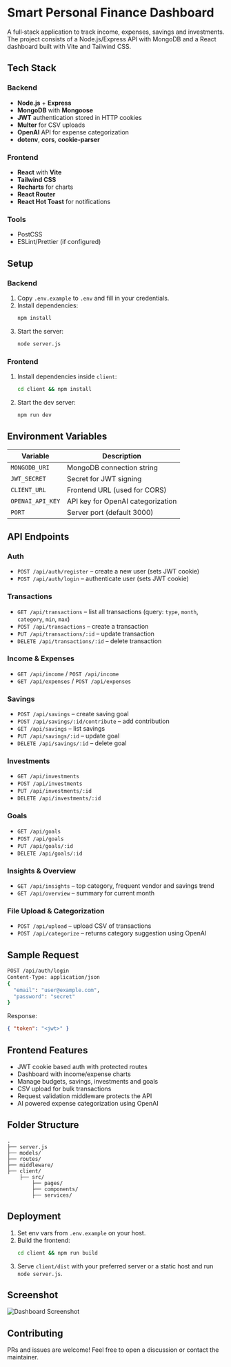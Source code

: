 # Smart Personal Finance Dashboard

A full‑stack application to track income, expenses, savings and investments. The project consists of a Node.js/Express API with MongoDB and a React dashboard built with Vite and Tailwind CSS.

## Tech Stack

### Backend
- **Node.js** + **Express**
- **MongoDB** with **Mongoose**
- **JWT** authentication stored in HTTP cookies
- **Multer** for CSV uploads
- **OpenAI** API for expense categorization
- **dotenv**, **cors**, **cookie-parser**

### Frontend
- **React** with **Vite**
- **Tailwind CSS**
- **Recharts** for charts
- **React Router**
- **React Hot Toast** for notifications

### Tools
- PostCSS
- ESLint/Prettier (if configured)

## Setup

### Backend
1. Copy `.env.example` to `.env` and fill in your credentials.
2. Install dependencies:
   ```bash
   npm install
   ```
3. Start the server:
   ```bash
   node server.js
   ```

### Frontend
1. Install dependencies inside `client`:
   ```bash
   cd client && npm install
   ```
2. Start the dev server:
   ```bash
   npm run dev
   ```

## Environment Variables
| Variable | Description |
|----------|-------------|
| `MONGODB_URI` | MongoDB connection string |
| `JWT_SECRET` | Secret for JWT signing |
| `CLIENT_URL` | Frontend URL (used for CORS) |
| `OPENAI_API_KEY` | API key for OpenAI categorization |
| `PORT` | Server port (default 3000) |

## API Endpoints

### Auth
- `POST /api/auth/register` – create a new user (sets JWT cookie)
- `POST /api/auth/login` – authenticate user (sets JWT cookie)

### Transactions
- `GET /api/transactions` – list all transactions (query: `type`, `month`, `category`, `min`, `max`)
- `POST /api/transactions` – create a transaction
- `PUT /api/transactions/:id` – update transaction
- `DELETE /api/transactions/:id` – delete transaction

### Income & Expenses
- `GET /api/income` / `POST /api/income`
- `GET /api/expenses` / `POST /api/expenses`

### Savings
- `POST /api/savings` – create saving goal
- `POST /api/savings/:id/contribute` – add contribution
- `GET /api/savings` – list savings
- `PUT /api/savings/:id` – update goal
- `DELETE /api/savings/:id` – delete goal

### Investments
- `GET /api/investments`
- `POST /api/investments`
- `PUT /api/investments/:id`
- `DELETE /api/investments/:id`

### Goals
- `GET /api/goals`
- `POST /api/goals`
- `PUT /api/goals/:id`
- `DELETE /api/goals/:id`

### Insights & Overview
- `GET /api/insights` – top category, frequent vendor and savings trend
- `GET /api/overview` – summary for current month

### File Upload & Categorization
- `POST /api/upload` – upload CSV of transactions
- `POST /api/categorize` – returns category suggestion using OpenAI

## Sample Request
```bash
POST /api/auth/login
Content-Type: application/json
{
  "email": "user@example.com",
  "password": "secret"
}
```
Response:
```json
{ "token": "<jwt>" }
```

## Frontend Features
- JWT cookie based auth with protected routes
- Dashboard with income/expense charts
- Manage budgets, savings, investments and goals
- CSV upload for bulk transactions
- Request validation middleware protects the API
- AI powered expense categorization using OpenAI

## Folder Structure
```
.
├── server.js
├── models/
├── routes/
├── middleware/
├── client/
    ├── src/
        ├── pages/
        ├── components/
        ├── services/
```

## Deployment
1. Set env vars from `.env.example` on your host.
2. Build the frontend:
   ```bash
   cd client && npm run build
   ```
3. Serve `client/dist` with your preferred server or a static host and run `node server.js`.

## Screenshot
![Dashboard Screenshot](docs/screenshot.png)

## Contributing
PRs and issues are welcome! Feel free to open a discussion or contact the maintainer.

